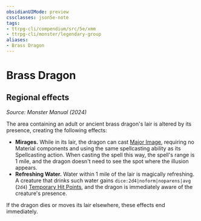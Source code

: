 ```yaml
---
obsidianUIMode: preview
cssclasses: json5e-note
tags:
- ttrpg-cli/compendium/src/5e/xmm
- ttrpg-cli/monster/legendary-group
aliases:
- Brass Dragon
---
```

# Brass Dragon

## Regional effects
_Source: Monster Manual (2024)_

The area containing an adult or ancient brass dragon's lair is altered by its presence, creating the following effects:

- **Mirages.** While in its lair, the dragon can cast [Major Image](Інструменти%20ДМ/CLI/spells/major-image-xphb.md), requiring no Material components and using the same spellcasting ability as its Spellcasting action. When casting the spell this way, the spell's range is 1 mile, and the dragon doesn't need to see the spot where the illusion appears.  
- **Refreshing Water.** Water within 1 mile of the lair is magically refreshing. A creature that drinks such water gains `dice:2d4|noform|noparens|avg` (`2d4`) [Temporary Hit Points](Інструменти%20ДМ/CLI/rules/variant-rules/temporary-hit-points-xphb.md), and the dragon is immediately aware of the creature's presence.  

If the dragon dies or moves its lair elsewhere, these effects end immediately.